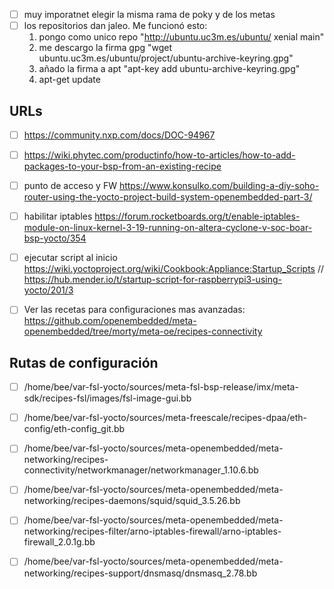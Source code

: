 - [ ] muy imporatnet elegir la misma rama de poky y de los metas
- [ ] los repositorios dan jaleo. Me funcionó esto: 
  1. pongo como unico repo "http://ubuntu.uc3m.es/ubuntu/ xenial main"
  2. me descargo la firma gpg "wget ubuntu.uc3m.es/ubuntu/project/ubuntu-archive-keyring.gpg"
  3. añado la firma a apt "apt-key add ubuntu-archive-keyring.gpg"
  4. apt-get update
  
  



## URLs
- [ ] https://community.nxp.com/docs/DOC-94967
- [ ] https://wiki.phytec.com/productinfo/how-to-articles/how-to-add-packages-to-your-bsp-from-an-existing-recipe
- [ ] punto de acceso y FW https://www.konsulko.com/building-a-diy-soho-router-using-the-yocto-project-build-system-openembedded-part-3/
- [ ] habilitar iptables https://forum.rocketboards.org/t/enable-iptables-module-on-linux-kernel-3-19-running-on-altera-cyclone-v-soc-boar-bsp-yocto/354
- [ ] ejecutar script al inicio https://wiki.yoctoproject.org/wiki/Cookbook:Appliance:Startup_Scripts // https://hub.mender.io/t/startup-script-for-raspberrypi3-using-yocto/201/3  
- [ ] Ver las recetas para configuraciones mas avanzadas: https://github.com/openembedded/meta-openembedded/tree/morty/meta-oe/recipes-connectivity


## Rutas de configuración
- [ ] /home/bee/var-fsl-yocto/sources/meta-fsl-bsp-release/imx/meta-sdk/recipes-fsl/images/fsl-image-gui.bb

- [ ] /home/bee/var-fsl-yocto/sources/meta-freescale/recipes-dpaa/eth-config/eth-config_git.bb

- [ ] /home/bee/var-fsl-yocto/sources/meta-openembedded/meta-networking/recipes-connectivity/networkmanager/networkmanager_1.10.6.bb

- [ ] /home/bee/var-fsl-yocto/sources/meta-openembedded/meta-networking/recipes-daemons/squid/squid_3.5.26.bb

- [ ] /home/bee/var-fsl-yocto/sources/meta-openembedded/meta-networking/recipes-filter/arno-iptables-firewall/arno-iptables-firewall_2.0.1g.bb

- [ ] /home/bee/var-fsl-yocto/sources/meta-openembedded/meta-networking/recipes-support/dnsmasq/dnsmasq_2.78.bb
